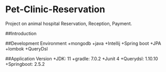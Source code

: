 # Pet-Clinic-Reservation
Project on animal hospital Reservation, Reception, Payment.

##Introduction

##Development Environment
+mongodb
+java
+Intellij
+Spring boot
+JPA
+lombok
+QueryDsl

##Application Version
+JDK: 11
+gradle: 7.0.2
+Junit 4
+Querydsl: 1.10.10
+Springboot: 2.5.2
